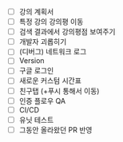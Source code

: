 - [ ] 강의 계획서
- [ ] 특정 강의 강의평 이동
- [ ] 검색 결과에서 강의평점 보여주기
- [ ] 개발자 괴롭히기
- [ ] (디버그) 네트워크 로그
- [ ] Version
- [ ] 구글 로그인
- [ ] 새로운 커스텀 시간표
- [ ] 친구탭 (+푸시 통해서 이동)
- [ ] 인증 플로우 QA
- [ ] CI/CD
- [ ] 유닛 테스트
- [ ] 그동안 올라왔던 PR 반영
